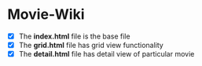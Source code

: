 # Movie-Wiki
- [X] The **index.html** file is the base file
- [X] The **grid.html** file has grid view functionality
- [X] The **detail.html** file has detail view of particular movie
